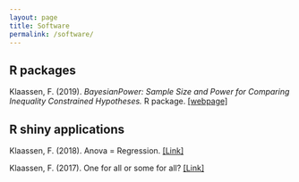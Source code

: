 ```yaml
---
layout: page
title: Software
permalink: /software/
---
```


## R packages

Klaassen, F. (2019). *BayesianPower: Sample Size and Power for Comparing Inequality Constrained Hypotheses.* R package. [[webpage]](https://CRAN.R-project.org/package=BayesianPower)

## R shiny applications

Klaassen, F. (2018). Anova = Regression. [[Link]](https://utrecht-university.shinyapps.io/Anova-Regression/)

Klaassen, F. (2017). One for all or some for all? [[Link]](https://utrecht-university.shinyapps.io/OneForAll/)
